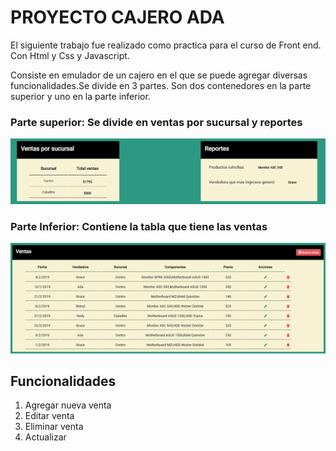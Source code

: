 # PROYECTO CAJERO ADA

El siguiente trabajo fue realizado como practica para el curso de Front end. Con Html y Css y Javascript. 


Consiste en emulador de un cajero en el que se puede agregar diversas funcionalidades.Se divide en 3 partes. 
Son dos contenedores en la parte superior y uno en la parte inferior. 

###  Parte superior: Se divide en ventas por sucursal y reportes 

![GitHub Logo](img/superior.png)


###  Parte Inferior: Contiene la tabla que tiene las ventas

![GitHub Logo](img/tablaventas.png)

## Funcionalidades 

1. Agregar nueva venta 
2. Editar venta 
3. Eliminar venta 
4. Actualizar  


